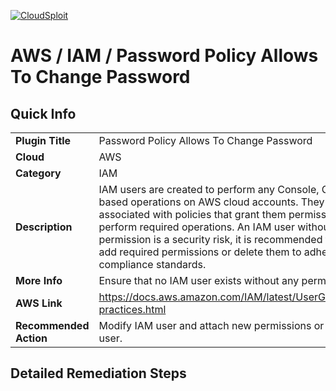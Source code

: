 [![CloudSploit](https://cloudsploit.com/img/logo-new-big-text-100.png "CloudSploit")](https://cloudsploit.com)

# AWS / IAM / Password Policy Allows To Change Password
## Quick Info

| | |
|-|-|
| **Plugin Title** | Password Policy Allows To Change Password |
| **Cloud** | AWS |
| **Category** | IAM |
| **Description** | IAM users are created to perform any Console, CLI or API based operations on AWS cloud accounts. They are associated with policies that grant them permissions to perform required operations. An IAM user without any permission is a security risk, it is recommended to either add required permissions or delete them to adhere to compliance standards. |
| **More Info** | Ensure that no IAM user exists without any permissions. |
| **AWS Link** | https://docs.aws.amazon.com/IAM/latest/UserGuide/best-practices.html |
| **Recommended Action** | Modify IAM user and attach new permissions or delete the user. |

## Detailed Remediation Steps